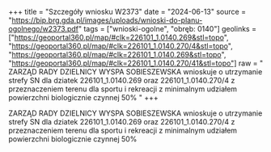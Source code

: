+++
title = "Szczegóły wniosku W2373"
date = "2024-06-13"
source = "https://bip.brg.gda.pl/images/uploads/wnioski-do-planu-ogolnego/w2373.pdf"
tags = ["wnioski-ogolne", "obręb: 0140"]
geolinks = ["https://geoportal360.pl/map/#clk=226101_1.0140.269&stl=topo", "https://geoportal360.pl/map/#clk=226101_1.0140.270/4&stl=topo", "https://geoportal360.pl/map/#clk=226101_1.0140.269&stl=topo", "https://geoportal360.pl/map/#clk=226101_1.0140.270/41&stl=topo"]
raw = " ZARZĄD RADY DZIELNICY WYSPA SOBIESZEWSKA wnioskuje o utrzymanie strefy SN dla dziatek 226101_1.0140.269 oraz 226101_1.0140.270/4 z przeznaczeniem terenu dla sportu i rekreacji z minimalnym udziałem powierzchni biologicznie czynnej 50%  "
+++

 ZARZĄD RADY DZIELNICY WYSPA SOBIESZEWSKA wnioskuje o utrzymanie strefy SN dla dziatek
226101_1.0140.269 oraz 226101_1.0140.270/4 z przeznaczeniem terenu dla sportu i rekreacji z
minimalnym udziałem powierzchni biologicznie czynnej 50%
 


